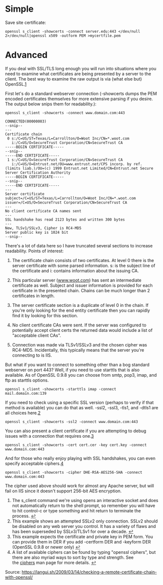 # Simple

Save site certificate:
```
openssl s_client -showcerts -connect server.edu:443 </dev/null 2>/dev/null|openssl x509 -outform PEM >mycertfile.pem
```

# Advanced

If you deal with SSL/TLS long enough you will run into situations where you need to examine what certificates are being presented by a server to the client. The best way to examine the raw output is via (what else but) OpenSSL.[1](https://langui.sh/2009/03/14/checking-a-remote-certificate-chain-with-openssl/#fn:1)

First let's do a standard webserver connection (-showcerts dumps the PEM encoded certificates themselves for more extensive parsing if you desire. The output below snips them for readability.):

```
openssl s_client -showcerts -connect www.domain.com:443
```

```
CONNECTED(00000003)
--snip--
---
Certificate chain
 0 s:/C=US/ST=Texas/L=Carrollton/O=Woot Inc/CN=*.woot.com
   i:/C=US/O=SecureTrust Corporation/CN=SecureTrust CA
-----BEGIN CERTIFICATE-----
--snip--
-----END CERTIFICATE-----
 1 s:/C=US/O=SecureTrust Corporation/CN=SecureTrust CA
   i:/C=US/O=Entrust.net/OU=www.entrust.net/CPS incorp. by ref. (limits liab.)/OU=(c) 1999 Entrust.net Limited/CN=Entrust.net Secure Server Certification Authority
-----BEGIN CERTIFICATE-----
--snip--
-----END CERTIFICATE-----
---
Server certificate
subject=/C=US/ST=Texas/L=Carrollton/O=Woot Inc/CN=*.woot.com
issuer=/C=US/O=SecureTrust Corporation/CN=SecureTrust CA
---
No client certificate CA names sent
---
SSL handshake has read 2123 bytes and written 300 bytes
---
New, TLSv1/SSLv3, Cipher is RC4-MD5
Server public key is 1024 bit
--snip--

```

There's a lot of data here so I have truncated several sections to increase readability. Points of interest:

1.  The certificate chain consists of two certificates. At level 0 there is the server certificate with some parsed information. s: is the subject line of the certificate and i: contains information about the issuing CA.

2.  This particular server (www.woot.com) has sent an intermediate certificate as well. Subject and issuer information is provided for each certificate in the presented chain. Chains can be much longer than 2 certificates in length.

3.  The server certificate section is a duplicate of level 0 in the chain. If you're only looking for the end entity certificate then you can rapidly find it by looking for this section.

4.  No client certificate CAs were sent. If the server was configured to potentially accept client certs the returned data would include a list of "acceptable client CAs".

5.  Connection was made via TLSv1/SSLv3 and the chosen cipher was RC4-MD5. Incidentally, this typically means that the server you're connecting to is IIS.

But what if you want to connect to something other than a bog standard webserver on port 443? Well, if you need to use starttls that is also available. As of OpenSSL 0.9.8 you can choose from smtp, pop3, imap, and ftp as starttls options.

```
openssl s_client -showcerts -starttls imap -connect mail.domain.com:139

```

If you need to check using a specific SSL version (perhaps to verify if that method is available) you can do that as well. -ssl2, -ssl3, -tls1, and -dtls1 are all choices here.[2](https://langui.sh/2009/03/14/checking-a-remote-certificate-chain-with-openssl/#fn:2)

```
openssl s_client -showcerts -ssl2 -connect www.domain.com:443

```

You can also present a client certificate if you are attempting to debug issues with a connection that requires one.[3](https://langui.sh/2009/03/14/checking-a-remote-certificate-chain-with-openssl/#fn:3)

```
openssl s_client -showcerts -cert cert.cer -key cert.key -connect www.domain.com:443

```

And for those who really enjoy playing with SSL handshakes, you can even specify acceptable ciphers.[4](https://langui.sh/2009/03/14/checking-a-remote-certificate-chain-with-openssl/#fn:4)

```
openssl s_client -showcerts -cipher DHE-RSA-AES256-SHA -connect www.domain.com:443

```

The cipher used above should work for almost any Apache server, but will fail on IIS since it doesn't support 256-bit AES encryption.

1.  The s_client command we're using opens an interactive socket and does not automatically return to the shell prompt, so remember you will have to hit control-c or type something and hit return to terminate the process. [↩](https://langui.sh/2009/03/14/checking-a-remote-certificate-chain-with-openssl/#fnref:1)
2.  This example shows an attempted SSLv2 only connection. SSLv2 should be disabled on any web server you control. It has a variety of flaws and has been superseded by SSLv3/TLSv1 for over a decade. [↩](https://langui.sh/2009/03/14/checking-a-remote-certificate-chain-with-openssl/#fnref:2)
3.  This example expects the certificate and private key in PEM form. You can provide them in DER if you add -certform DER and -keyform DER (OpenSSL 0.9.8 or newer only) [↩](https://langui.sh/2009/03/14/checking-a-remote-certificate-chain-with-openssl/#fnref:3)
4.  A list of available ciphers can be found by typing "openssl ciphers", but there are also myriad ways to sort by type and strength. See the [ciphers](http://www.openssl.org/docs/apps/ciphers.html) man page for more details. [↩](https://langui.sh/2009/03/14/checking-a-remote-certificate-chain-with-openssl/#fnref:4)

Source: https://langui.sh/2009/03/14/checking-a-remote-certificate-chain-with-openssl/
